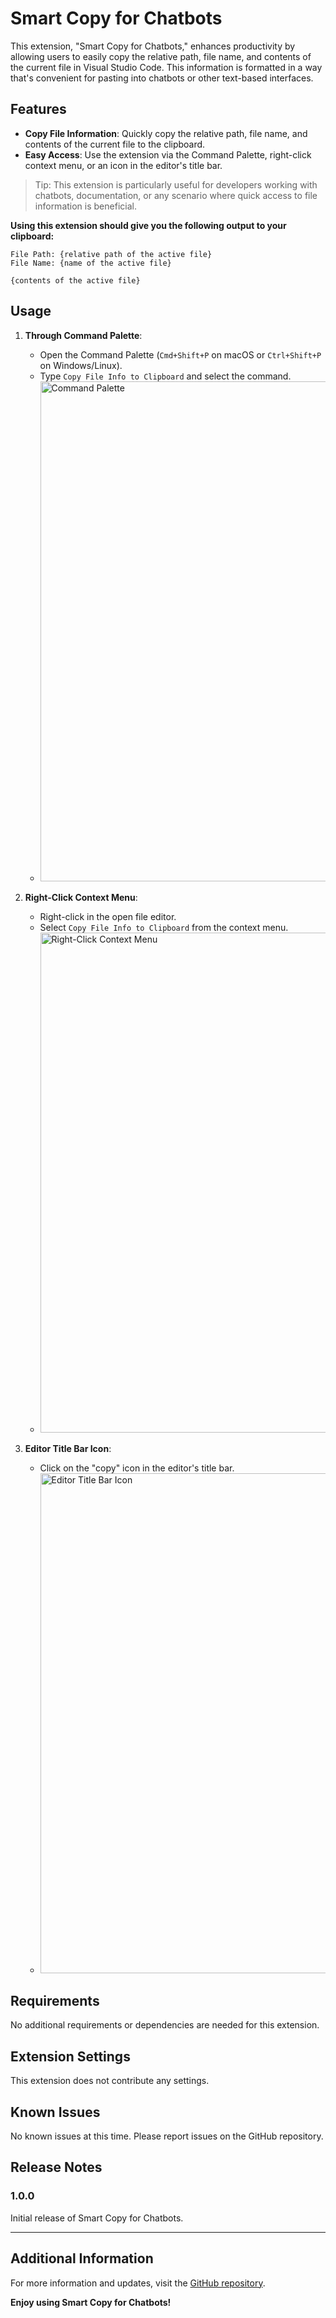 # Smart Copy for Chatbots

This extension, "Smart Copy for Chatbots," enhances productivity by allowing users to easily copy the relative path, file name, and contents of the current file in Visual Studio Code. This information is formatted in a way that's convenient for pasting into chatbots or other text-based interfaces.

## Features

- **Copy File Information**: Quickly copy the relative path, file name, and contents of the current file to the clipboard.
- **Easy Access**: Use the extension via the Command Palette, right-click context menu, or an icon in the editor's title bar.

> Tip: This extension is particularly useful for developers working with chatbots, documentation, or any scenario where quick access to file information is beneficial.

**Using this extension should give you the following output to your clipboard:**
```
File Path: {relative path of the active file}
File Name: {name of the active file}

{contents of the active file}
```

## Usage

1. **Through Command Palette**:
   - Open the Command Palette (`Cmd+Shift+P` on macOS or `Ctrl+Shift+P` on Windows/Linux).
   - Type `Copy File Info to Clipboard` and select the command.
   - <img width="800" alt="Command Palette" src="https://github.com/bhaverland/vscode-smart-copy-for-chatbots/assets/101616799/322b4624-4ac7-4720-bc44-c7c2ec75ad09">


2. **Right-Click Context Menu**:
   - Right-click in the open file editor.
   - Select `Copy File Info to Clipboard` from the context menu.
   - <img width="800" alt="Right-Click Context Menu" src="https://github.com/bhaverland/vscode-smart-copy-for-chatbots/assets/101616799/63d1cdb5-6e51-4b11-8897-7228a816d49c">


3. **Editor Title Bar Icon**:
   - Click on the "copy" icon in the editor's title bar.
   - <img width="800" alt="Editor Title Bar Icon" src="https://github.com/bhaverland/vscode-smart-copy-for-chatbots/assets/101616799/902b5bf8-60d0-4460-b444-fc23eb903952">


## Requirements

No additional requirements or dependencies are needed for this extension.

## Extension Settings

This extension does not contribute any settings.

## Known Issues

No known issues at this time. Please report issues on the GitHub repository.

## Release Notes

### 1.0.0

Initial release of Smart Copy for Chatbots.

---

## Additional Information

For more information and updates, visit the [GitHub repository](https://github.com/bhaverland/smart-copy-for-chatbots).

**Enjoy using Smart Copy for Chatbots!**
